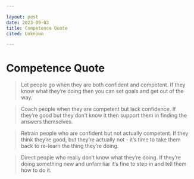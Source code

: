 ```yaml
---

layout: post
date: 2023-09-03
title: Competence Quote
cited: Unknown

---
```


# Competence Quote

> Let people go when they are both confident and competent. If they know what they’re doing then you can set goals and get out of the way.

> Coach people when they are competent but lack confidence. If they’re good but they don’t know it then support them in finding the answers themselves.

> Retrain people who are confident but not actually competent. If they think they’re good, but they’re actually not - it’s time to take them back to re-learn the thing they’re doing.

> Direct people who really don’t know what they’re doing. If they’re doing something new and unfamiliar it’s fine to step in and tell them how to do it.
